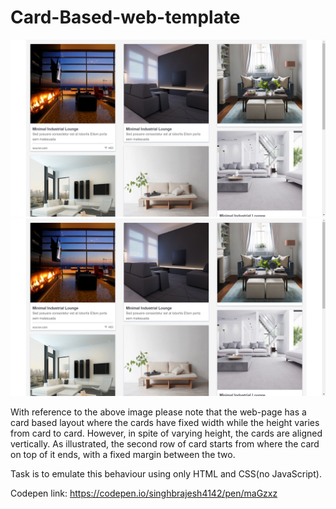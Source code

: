 # Card-Based-web-template

![alt output](https://github.com/singhbrajesh4142/Card-Based-web-template/blob/master/Output_1.png)
![alt output](https://github.com/singhbrajesh4142/Card-Based-web-template/blob/master/Output_1.png)

With reference to the above image please note that the web-page has a card based layout
where the cards have fixed width while the height varies from card to card. However, in spite of
varying height, the cards are aligned vertically. As illustrated, the second row of card starts from
where the card on top of it ends, with a fixed margin between the two.

Task is to emulate this behaviour using only HTML and CSS(no JavaScript).

Codepen link: 
https://codepen.io/singhbrajesh4142/pen/maGzxz
